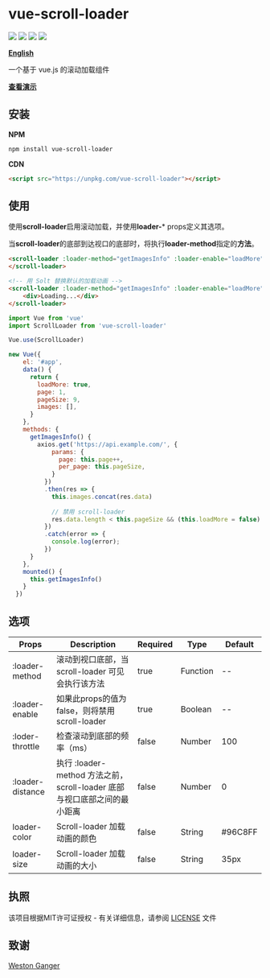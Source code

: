 # vue-scroll-loader 

![](https://img.shields.io/github/license/molvqingtai/vue-scroll-loader.svg) ![](https://img.shields.io/github/size/molvqingtai/vue-scroll-loader/dist/scroll-loader.umd.min.js.svg) ![](https://img.shields.io/npm/dt/vue-scroll-loader.svg) ![](https://img.shields.io/npm/v/vue-scroll-loader.svg) 

[**English**](https://github.com/molvqingtai/vue-scroll-loader)

一个基于 vue.js 的滚动加载组件



**[查看演示](https://molvqingtai.github.io/vue-scroll-loader/demo.html)**



## 安装

**NPM**

```shell
npm install vue-scroll-loader
```

**CDN**

```html
<script src="https://unpkg.com/vue-scroll-loader"></script>
```



## 使用


使用**scroll-loader**启用滚动加载，并使用**loader-***  props定义其选项。

当**scroll-loader**的底部到达视口的底部时，将执行**loader-method**指定的**方法**。

```html
<scroll-loader :loader-method="getImagesInfo" :loader-enable="loadMore">
</scroll-loader>

<!-- 用 Solt 替换默认的加载动画 -->
<scroll-loader :loader-method="getImagesInfo" :loader-enable="loadMore">
    <div>Loading...</div>
</scroll-loader>
```

```javascript
import Vue from 'vue'
import ScrollLoader from 'vue-scroll-loader'

Vue.use(ScrollLoader)

new Vue({
    el: '#app',
    data() {
      return {
        loadMore: true,
        page: 1,
        pageSize: 9,
        images: [],
      }
    },
    methods: {
      getImagesInfo() {
        axios.get('https://api.example.com/', {
            params: {
              page: this.page++,
              per_page: this.pageSize,
            }
          })
          .then(res => {
            this.images.concat(res.data)
            
            // 禁用 scroll-loader
            res.data.length < this.pageSize && (this.loadMore = false)
          })
          .catch(error => {
            console.log(error);
          })
      }
    },
    mounted() {
      this.getImagesInfo()
    }
  })
```



## 选项

| Props            | Description                                                  | **Required** | Type     | Default |
| ---------------- | ------------------------------------------------------------ | ------------ | -------- | ------- |
| :loader-method   | 滚动到视口底部，当 scroll-loader 可见会执行该方法            | true         | Function | --      |
| :loader-enable   | 如果此props的值为false，则将禁用 scroll-loader               | true         | Boolean  | --      |
| :loder-throttle  | 检查滚动到底部的频率（ms）                                   | false        | Number   | 100     |
| :loader-distance | 执行 :loader-method 方法之前，scroll-loader 底部与视口底部之间的最小距离 | false        | Number   | 0       |
| loader-color     | Scroll-loader 加载动画的颜色                                 | false        | String   | #96C8FF |
| loader-size      | Scroll-loader 加载动画的大小                                 | false        | String   | 35px    |




## 执照

该项目根据MIT许可证授权 - 有关详细信息，请参阅 [LICENSE](https://github.com/molvqingtai/vue-scroll-loader/blob/master/LICENSE) 文件



## 致谢

[Weston Ganger](https://solidfoundationwebdev.com/blog/posts/simple-google-loader-using-svg-and-css)